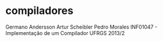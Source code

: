 compiladores
============
Germano Andersson
Artur Scheibler
Pedro Morales
INF01047 - Implementação de um Compilador
UFRGS 2013/2
